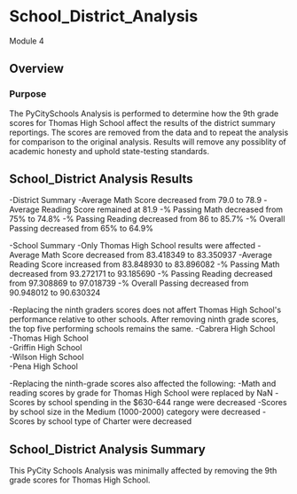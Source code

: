 # School_District_Analysis
Module 4

## Overview 

### Purpose
The PyCitySchools Analysis is performed to determine how the 9th grade scores for Thomas High School affect the results of the district summary reportings. The scores are removed from the data and to repeat the analysis for comparison to the original analysis. Results will remove any possiblity of academic honesty and uphold state-testing standards. 

## School_District Analysis Results

-District Summary 
  -Average Math Score decreased from 79.0 to 78.9
  -Average Reading Score remained at 81.9
  -% Passing Math decreased from 75% to 74.8%
  -% Passing Reading decreased from 86 to 85.7%
  -% Overall Passing decreased from 65% to 64.9%
 
-School Summary
  -Only Thomas High School results were affected
    -Average Math Score decreased from 83.418349 to 83.350937
    -Average Reading Score increased from 83.848930 to 83.896082
    -% Passing Math decreased from  93.272171 to 93.185690
    -% Passing Reading decreased from 97.308869 to 97.018739
    -% Overall Passing decreased from 90.948012	to 90.630324

-Replacing the ninth graders scores does not affert Thomas High School's performance relative to other schools. After removing ninth grade scores, the top five performing schools remains the same. 
  -Cabrera High School	
  -Thomas High School	
  -Griffin High School	
  -Wilson High School	
  -Pena High School	

-Replacing the ninth-grade scores also affected the following:
  -Math and reading scores by grade for Thomas High School were replaced by NaN
  -Scores by school spending in the $630-644 range were decreased
  -Scores by school size in the Medium (1000-2000) category were decreased
  -Scores by school type of Charter were decreased 

## School_District Analysis Summary

This PyCity Schools Analysis was minimally affected by removing the 9th grade scores for Thomas High School. 
